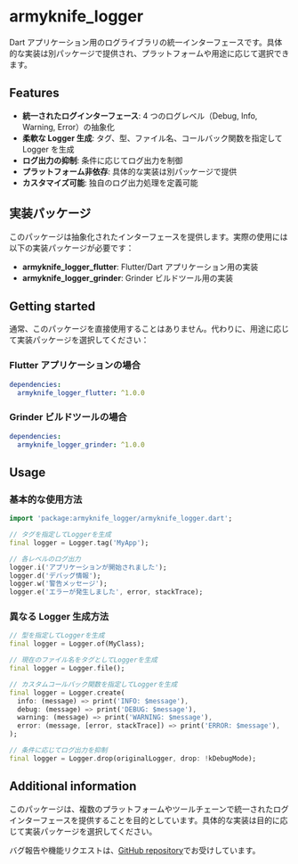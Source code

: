 # armyknife_logger

Dart アプリケーション用のログライブラリの統一インターフェースです。具体的な実装は別パッケージで提供され、プラットフォームや用途に応じて選択できます。

## Features

- **統一されたログインターフェース**: 4 つのログレベル（Debug, Info, Warning, Error）の抽象化
- **柔軟な Logger 生成**: タグ、型、ファイル名、コールバック関数を指定して Logger を生成
- **ログ出力の抑制**: 条件に応じてログ出力を制御
- **プラットフォーム非依存**: 具体的な実装は別パッケージで提供
- **カスタマイズ可能**: 独自のログ出力処理を定義可能

## 実装パッケージ

このパッケージは抽象化されたインターフェースを提供します。実際の使用には以下の実装パッケージが必要です：

- **armyknife_logger_flutter**: Flutter/Dart アプリケーション用の実装
- **armyknife_logger_grinder**: Grinder ビルドツール用の実装

## Getting started

通常、このパッケージを直接使用することはありません。代わりに、用途に応じて実装パッケージを選択してください：

### Flutter アプリケーションの場合

```yaml
dependencies:
  armyknife_logger_flutter: ^1.0.0
```

### Grinder ビルドツールの場合

```yaml
dependencies:
  armyknife_logger_grinder: ^1.0.0
```

## Usage

### 基本的な使用方法

```dart
import 'package:armyknife_logger/armyknife_logger.dart';

// タグを指定してLoggerを生成
final logger = Logger.tag('MyApp');

// 各レベルのログ出力
logger.i('アプリケーションが開始されました');
logger.d('デバッグ情報');
logger.w('警告メッセージ');
logger.e('エラーが発生しました', error, stackTrace);
```

### 異なる Logger 生成方法

```dart
// 型を指定してLoggerを生成
final logger = Logger.of(MyClass);

// 現在のファイル名をタグとしてLoggerを生成
final logger = Logger.file();

// カスタムコールバック関数を指定してLoggerを生成
final logger = Logger.create(
  info: (message) => print('INFO: $message'),
  debug: (message) => print('DEBUG: $message'),
  warning: (message) => print('WARNING: $message'),
  error: (message, [error, stackTrace]) => print('ERROR: $message'),
);

// 条件に応じてログ出力を抑制
final logger = Logger.drop(originalLogger, drop: !kDebugMode);
```

## Additional information

このパッケージは、複数のプラットフォームやツールチェーンで統一されたログインターフェースを提供することを目的としています。具体的な実装は目的に応じて実装パッケージを選択してください。

バグ報告や機能リクエストは、[GitHub repository](https://github.com/eaglesakura/flutter_armyknife/)でお受けしています。
